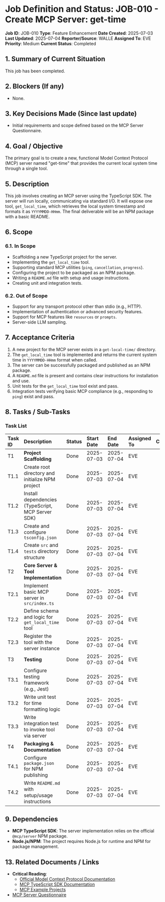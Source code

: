 # Job Definition and Status: JOB-010 - Create MCP Server: get-time

**Job ID**: JOB-010
**Type**: Feature Enhancement
**Date Created**: 2025-07-03
**Last Updated**: 2025-07-04
**Reporter/Source**: WALLE
**Assigned To**: EVE
**Priority**: Medium
**Current Status**: Completed

## 1. Summary of Current Situation

This job has been completed.

## 2. Blockers (If any)

*   None.

## 3. Key Decisions Made (Since last update)

*   Initial requirements and scope defined based on the MCP Server Questionnaire.

## 4. Goal / Objective

The primary goal is to create a new, functional Model Context Protocol (MCP) server named "get-time" that provides the current local system time through a single tool.

## 5. Description

This job involves creating an MCP server using the TypeScript SDK. The server will run locally, communicating via standard I/O. It will expose one tool, `get_local_time`, which retrieves the local system timestamp and formats it as `YYYYMMDD-HHmm`. The final deliverable will be an NPM package with a basic README.

## 6. Scope

### 6.1. In Scope
*   Scaffolding a new TypeScript project for the server.
*   Implementing the `get_local_time` tool.
*   Supporting standard MCP utilities (`ping`, `cancellation`, `progress`).
*   Configuring the project to be packaged as an NPM package.
*   Writing a `README.md` file with setup and usage instructions.
*   Creating unit and integration tests.

### 6.2. Out of Scope
*   Support for any transport protocol other than stdio (e.g., HTTP).
*   Implementation of authentication or advanced security features.
*   Support for MCP features like `resources` or `prompts`.
*   Server-side LLM sampling.

## 7. Acceptance Criteria

1.  A new project for the MCP server exists in a `get-local-time/` directory.
2.  The `get_local_time` tool is implemented and returns the current system time in `YYYYMMDD-HHmm` format when called.
3.  The server can be successfully packaged and published as an NPM package.
4.  A `README.md` file is present and contains clear instructions for installation and use.
5.  Unit tests for the `get_local_time` tool exist and pass.
6.  Integration tests verifying basic MCP compliance (e.g., responding to `ping`) exist and pass.

## 8. Tasks / Sub-Tasks

### Task List

| Task ID | Description | Status | Start Date | End Date | Assigned To | Comments |
| :------ | :---------- | :----- | :--------- | :------- | :---------- | :------- |
| T1 | **Project Scaffolding** | Done | 2025-07-03 | 2025-07-04 | EVE | |
| T1.1 | Create root directory and initialize NPM project | Done | 2025-07-03 | 2025-07-04 | EVE | |
| T1.2 | Install dependencies (TypeScript, MCP Server SDK) | Done | 2025-07-03 | 2025-07-04 | EVE | |
| T1.3 | Create and configure `tsconfig.json` | Done | 2025-07-03 | 2025-07-04 | EVE | |
| T1.4 | Create `src` and `tests` directory structure | Done | 2025-07-03 | 2025-07-04 | EVE | |
| T2 | **Core Server & Tool Implementation** | Done | 2025-07-03 | 2025-07-04 | EVE | |
| T2.1 | Implement basic MCP server in `src/index.ts` | Done | 2025-07-03 | 2025-07-04 | EVE | |
| T2.2 | Define schema and logic for `get_local_time` tool | Done | 2025-07-03 | 2025-07-04 | EVE | |
| T2.3 | Register the tool with the server instance | Done | 2025-07-03 | 2025-07-04 | EVE | |
| T3 | **Testing** | Done | 2025-07-03 | 2025-07-04 | EVE | |
| T3.1 | Configure testing framework (e.g., Jest) | Done | 2025-07-03 | 2025-07-04 | EVE | |
| T3.2 | Write unit test for time formatting logic | Done | 2025-07-03 | 2025-07-04 | EVE | |
| T3.3 | Write integration test to invoke tool via server | Done | 2025-07-03 | 2025-07-04 | EVE | |
| T4 | **Packaging & Documentation** | Done | 2025-07-03 | 2025-07-04 | EVE | |
| T4.1 | Configure `package.json` for NPM publishing | Done | 2025-07-03 | 2025-07-04 | EVE | |
| T4.2 | Write `README.md` with setup/usage instructions | Done | 2025-07-03 | 2025-07-04 | EVE | |

## 9. Dependencies

*   **MCP TypeScript SDK**: The server implementation relies on the official `@mcp/server` NPM package.
*   **Node.js/NPM**: The project requires Node.js for runtime and NPM for package management.

## 13. Related Documents / Links

*   **Critical Reading**:
    *   [Official Model Context Protocol Documentation](https://modelcontextprotocol.io/introduction)
    *   [MCP TypeScript SDK Documentation](https://www.npmjs.com/package/@mcp/server)
    *   [MCP Example Projects](https://github.com/model-context-protocol/mcp-examples)
*   [MCP Server Questionnaire]([id:questionnaires_dir]mcp-server-questionnaire.md)
